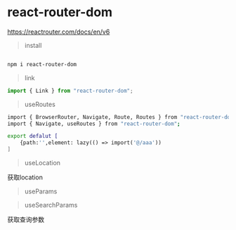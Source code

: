 # react-router-dom


https://reactrouter.com/docs/en/v6


> install

``` bash

npm i react-router-dom
```

> link

``` ts
import { Link } from "react-router-dom";
```

> useRoutes

``` bash
import { BrowserRouter, Navigate, Route, Routes } from "react-router-dom";
import { Navigate, useRoutes } from "react-router-dom";

export defalut [
	{path:'',element: lazy(() => import('@/aaa'))
]
```

> useLocation

获取location

> useParams

> useSearchParams

获取查询参数

